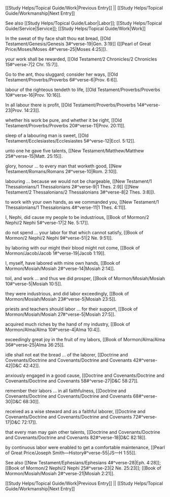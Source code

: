 [[Study Helps/Topical Guide/Work|Previous Entry]]  ||  [[Study Helps/Topical Guide/Workmanship|Next Entry]]

 See also [[Study Helps/Topical Guide/Labor|Labor]]; [[Study Helps/Topical Guide/Service|Service]]; [[Study Helps/Topical Guide/Work|Work]]

 In the sweat of thy face shalt thou eat bread, [[Old Testament/Genesis/Genesis 3#^verse-19|Gen. 3:19]] ([[Pearl of Great Price/Moses/Moses 4#^verse-25|Moses 4:25]]).

 your work shall be rewarded, [[Old Testament/2 Chronicles/2 Chronicles 15#^verse-7|2 Chr. 15:7]].

 Go to the ant, thou sluggard; consider her ways, [[Old Testament/Proverbs/Proverbs 6#^verse-6|Prov. 6:6]].

 labour of the righteous tendeth to life, [[Old Testament/Proverbs/Proverbs 10#^verse-16|Prov. 10:16]].

 In all labour there is profit, [[Old Testament/Proverbs/Proverbs 14#^verse-23|Prov. 14:23]].

 whether his work be pure, and whether it be right, [[Old Testament/Proverbs/Proverbs 20#^verse-11|Prov. 20:11]].

 sleep of a labouring man is sweet, [[Old Testament/Ecclesiastes/Ecclesiastes 5#^verse-12|Eccl. 5:12]].

 unto one he gave five talents, [[New Testament/Matthew/Matthew 25#^verse-15|Matt. 25:15]].

 glory, honour ... to every man that worketh good, [[New Testament/Romans/Romans 2#^verse-10|Rom. 2:10]].

 labouring ... because we would not be chargeable, [[New Testament/1 Thessalonians/1 Thessalonians 2#^verse-9|1 Thes. 2:9]] ([[New Testament/2 Thessalonians/2 Thessalonians 3#^verse-8|2 Thes. 3:8]]).

 to work with your own hands, as we commanded you, [[New Testament/1 Thessalonians/1 Thessalonians 4#^verse-11|1 Thes. 4:11]].

 I, Nephi, did cause my people to be industrious, [[Book of Mormon/2 Nephi/2 Nephi 5#^verse-17|2 Ne. 5:17]].

 do not spend ... your labor for that which cannot satisfy, [[Book of Mormon/2 Nephi/2 Nephi 9#^verse-51|2 Ne. 9:51]].

 by laboring with our might their blood might not come, [[Book of Mormon/Jacob/Jacob 1#^verse-19|Jacob 1:19]].

 I, myself, have labored with mine own hands, [[Book of Mormon/Mosiah/Mosiah 2#^verse-14|Mosiah 2:14]].

 toil, and work ... and thus we did prosper, [[Book of Mormon/Mosiah/Mosiah 10#^verse-5|Mosiah 10:5]].

 they were industrious, and did labor exceedingly, [[Book of Mormon/Mosiah/Mosiah 23#^verse-5|Mosiah 23:5]].

 priests and teachers should labor ... for their support, [[Book of Mormon/Mosiah/Mosiah 27#^verse-5|Mosiah 27:5]].

 acquired much riches by the hand of my industry, [[Book of Mormon/Alma/Alma 10#^verse-4|Alma 10:4]].

 exceedingly great joy in the fruit of my labors, [[Book of Mormon/Alma/Alma 36#^verse-25|Alma 36:25]].

 idle shall not eat the bread ... of the laborer, [[Doctrine and Covenants/Doctrine and Covenants/Doctrine and Covenants 42#^verse-42|D&C 42:42]].

 anxiously engaged in a good cause, [[Doctrine and Covenants/Doctrine and Covenants/Doctrine and Covenants 58#^verse-27|D&C 58:27]].

 remember their labors ... in all faithfulness, [[Doctrine and Covenants/Doctrine and Covenants/Doctrine and Covenants 68#^verse-30|D&C 68:30]].

 received as a wise steward and as a faithful laborer, [[Doctrine and Covenants/Doctrine and Covenants/Doctrine and Covenants 72#^verse-17|D&C 72:17]].

 that every man may gain other talents, [[Doctrine and Covenants/Doctrine and Covenants/Doctrine and Covenants 82#^verse-18|D&C 82:18]].

 by continuous labor were enabled to get a comfortable maintenance, [[Pearl of Great Price/Joseph Smith—History#^verse-55|JS—H 1:55]].

 See also [[New Testament/Ephesians/Ephesians 4#^verse-28|Eph. 4:28]]; [[Book of Mormon/2 Nephi/2 Nephi 25#^verse-23|2 Ne. 25:23]]; [[Book of Mormon/Mosiah/Mosiah 2#^verse-21|Mosiah 2:21]].

[[Study Helps/Topical Guide/Work|Previous Entry]]  ||  [[Study Helps/Topical Guide/Workmanship|Next Entry]]